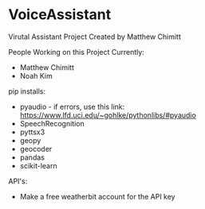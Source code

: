 # VoiceAssistant
Virutal Assistant Project Created by Matthew Chimitt

People Working on this Project Currently:
- Matthew Chimitt
- Noah Kim

pip installs:
- pyaudio - if errors, use this link: https://www.lfd.uci.edu/~gohlke/pythonlibs/#pyaudio
- SpeechRecognition
- pyttsx3
- geopy
- geocoder
- pandas
- scikit-learn

API's:
- Make a free weatherbit account for the API key

